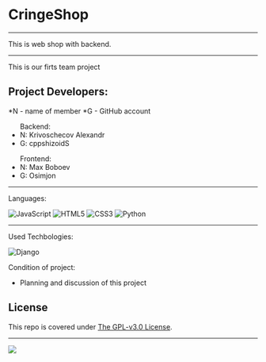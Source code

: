 # CringeShop
---

This is web shop with backend.

---
This is our firts team project

Project Developers:
---
*N - name of member
*G - GitHub account
<ul>
  Backend:
  <li>N: Krivoschecov Alexandr
  <li>G: cppshizoidS
</ul>
<ul>
  Frontend:
  <li>N: Max Boboev
  <li>G: Osimjon
</ul>

---
Languages:

![JavaScript](https://img.shields.io/badge/-JavaScript-090909?style=for-the-badge&logo=JavaScript&logoColor=E9D54D)
![HTML5](https://img.shields.io/badge/html5-%23E34F26.svg?style=for-the-badge&logo=html5&logoColor=white)
![CSS3](https://img.shields.io/badge/css3-%231572B6.svg?style=for-the-badge&logo=css3&logoColor=white)
![Python](https://img.shields.io/badge/python-3670A0?style=for-the-badge&logo=python&logoColor=ffdd54)

---
Used Techbologies:

![Django](https://img.shields.io/badge/django-%23092E20.svg?style=for-the-badge&logo=django&logoColor=white)


Condition of project:
* Planning and discussion of this project


## License

This repo is covered under [The GPL-v3.0 License](LICENSE).


---
![](https://img.shields.io/tokei/lines/github/cppshizoidS/CringeShop)
